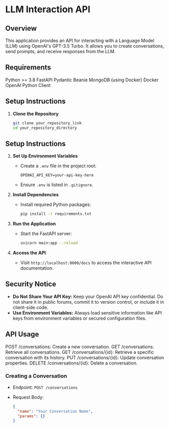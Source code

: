 # LLM Interaction API

## Overview

This application provides an API for interacting with a Language Model (LLM) using OpenAI's GPT-3.5 Turbo. It allows you to create conversations, send prompts, and receive responses from the LLM.

## Requirements

Python >= 3.8
FastAPI
Pydantic
Beanie
MongoDB (using Docker)
Docker
OpenAI Python Client

## Setup Instructions

1. **Clone the Repository**

   ```bash
   git clone your_repository_link
   cd your_repository_directory

## Setup Instructions

1. **Set Up Environment Variables**

   - Create a `.env` file in the project root:
     ```
     OPENAI_API_KEY=your-api-key-here
     ```
   - Ensure `.env` is listed in `.gitignore`.

2. **Install Dependencies**

   - Install required Python packages:
     ```bash
     pip install -r requirements.txt
     ```

3. **Run the Application**

   - Start the FastAPI server:
     ```bash
     uvicorn main:app --reload
     ```

4. **Access the API**

   - Visit `http://localhost:8000/docs` to access the interactive API documentation.

## Security Notice

- **Do Not Share Your API Key:** Keep your OpenAI API key confidential. Do not share it in public forums, commit it to version control, or include it in client-side code.
- **Use Environment Variables:** Always load sensitive information like API keys from environment variables or secured configuration files.

## API Usage

POST /conversations: Create a new conversation.
GET /conversations: Retrieve all conversations.
GET /conversations/{id}: Retrieve a specific conversation with its history.
PUT /conversations/{id}: Update conversation properties.
DELETE /conversations/{id}: Delete a conversation.

### Creating a Conversation

- Endpoint: `POST /conversations`
- Request Body:

  ```json
  {
    "name": "Your Conversation Name",
    "params": {}
  }